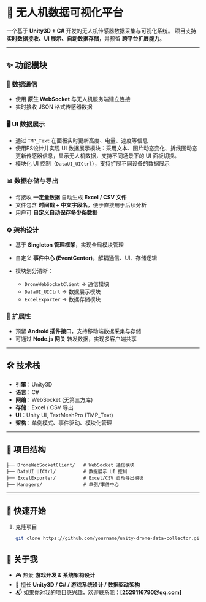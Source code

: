 # 📡 无人机数据可视化平台

一个基于 **Unity3D + C#** 开发的无人机传感器数据采集与可视化系统。
项目支持 **实时数据接收、UI 展示、自动数据存储**，并预留 **跨平台扩展能力**。

---

## ✨ 功能模块

### 🔗 数据通信

* 使用 **原生 WebSocket** 与无人机服务端建立连接
* 实时接收 JSON 格式传感器数据

### 🖥️ UI 数据展示

* 通过 `TMP_Text` 在面板实时更新高度、电量、速度等信息
* 使用PS设计并实现 UI 数据展示模块：采用文本、图片动态变化、折线图动态更新传感器信息，显示无人机数据，支持不同场景下的 UI 面板切换。
* 模块化 UI 控制（`DataUI_UICtrl`），支持扩展不同设备的数据展示

### 📊 数据存储与导出

* 每接收 **一定量数据** 自动生成 **Excel / CSV 文件**
* 文件包含 **时间戳 + 中文字段名**，便于直接用于后续分析
* 用户可 **自定义自动保存多少条数据**

### ⚙️ 架构设计

* 基于 **Singleton 管理框架**，实现全局模块管理
* 自定义 **事件中心 (EventCenter)**，解耦通信、UI、存储逻辑
* 模块划分清晰：

  * `DroneWebSocketClient` → 通信模块
  * `DataUI_UICtrl` → 数据展示模块
  * `ExcelExporter` → 数据存储模块

### 📱 扩展性

* 预留 **Android 插件接口**，支持移动端数据采集与存储
* 可通过 **Node.js 网关** 转发数据，实现多客户端共享

---

## 🛠 技术栈

* **引擎**：Unity3D
* **语言**：C#
* **网络**：WebSocket (无第三方库)
* **存储**：Excel / CSV 导出
* **UI**：Unity UI, TextMeshPro (TMP\_Text)
* **架构**：单例模式、事件驱动、模块化管理

---

## 📂 项目结构

```
├── DroneWebSocketClient/   # WebSocket 通信模块
├── DataUI_UICtrl/          # 数据展示 UI 控制
├── ExcelExporter/          # Excel/CSV 自动导出模块
├── Managers/               # 单例/事件中心
```

---

## 🚀 快速开始

1. 克隆项目

   ```bash
   git clone https://github.com/yourname/unity-drone-data-collector.git
   ```

## 🙋 关于我

* 🎮 热爱 **游戏开发 & 系统架构设计**
* 🔧 擅长 **Unity3D / C# / 游戏系统设计 / 数据驱动架构**
* 📬 如果你对我的项目感兴趣，欢迎联系我：**\[2529116790@qq.com]**

